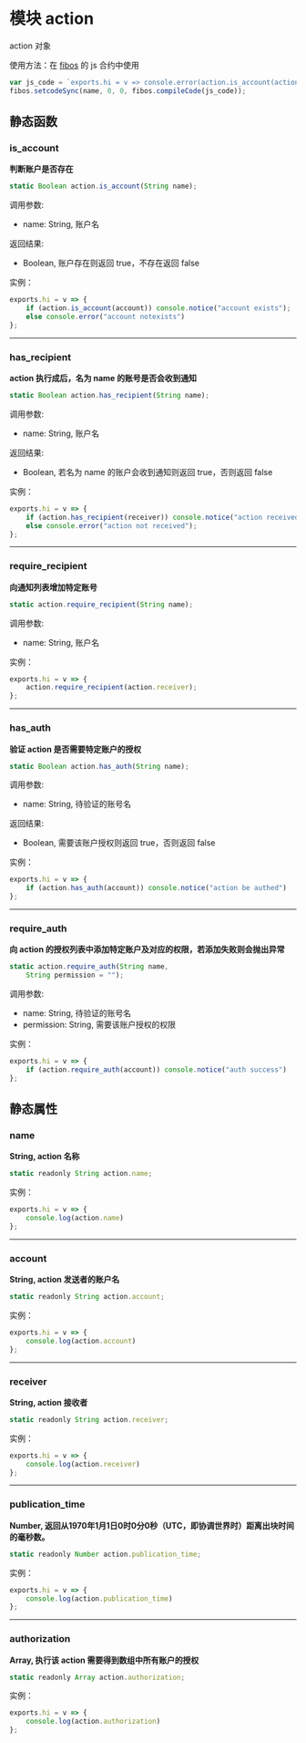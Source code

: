 # 模块 action
action 对象

 使用方法：在 [fibos](fibos.md) 的 js 合约中使用

```JavaScript
var js_code = `exports.hi = v => console.error(action.is_account(action.account), action.is_account("notexists"));`;
fibos.setcodeSync(name, 0, 0, fibos.compileCode(js_code));
```

## 静态函数
        
### is_account
**判断账户是否存在**

```JavaScript
static Boolean action.is_account(String name);
```

调用参数:
* name: String, 账户名

返回结果:
* Boolean, 账户存在则返回 true，不存在返回 false

实例：

```JavaScript
exports.hi = v => {
    if (action.is_account(account)) console.notice("account exists");
    else console.error("account notexists")
};
```

--------------------------
### has_recipient
**action 执行成后，名为 name 的账号是否会收到通知**

```JavaScript
static Boolean action.has_recipient(String name);
```

调用参数:
* name: String, 账户名

返回结果:
* Boolean, 若名为 name 的账户会收到通知则返回 true，否则返回 false

实例：

```JavaScript
exports.hi = v => {
    if (action.has_recipient(receiver)) console.notice("action received")
    else console.error("action not received");
};
```

--------------------------
### require_recipient
**向通知列表增加特定账号**

```JavaScript
static action.require_recipient(String name);
```

调用参数:
* name: String, 账户名

实例：

```JavaScript
exports.hi = v => {
    action.require_recipient(action.receiver);
};
```

--------------------------
### has_auth
**验证 action 是否需要特定账户的授权**

```JavaScript
static Boolean action.has_auth(String name);
```

调用参数:
* name: String, 待验证的账号名

返回结果:
* Boolean, 需要该账户授权则返回 true，否则返回 false

实例：

```JavaScript
exports.hi = v => {
    if (action.has_auth(account)) console.notice("action be authed")
};
```

--------------------------
### require_auth
**向 action 的授权列表中添加特定账户及对应的权限，若添加失败则会抛出异常**

```JavaScript
static action.require_auth(String name,
    String permission = "");
```

调用参数:
* name: String, 待验证的账号名
* permission: String, 需要该账户授权的权限

实例：

```JavaScript
exports.hi = v => {
    if (action.require_auth(account)) console.notice("auth success")
};
```

## 静态属性
        
### name
**String, action 名称**

```JavaScript
static readonly String action.name;
```

实例：

```JavaScript
exports.hi = v => {
    console.log(action.name)
};
```

--------------------------
### account
**String, action 发送者的账户名**

```JavaScript
static readonly String action.account;
```

实例：

```JavaScript
exports.hi = v => {
    console.log(action.account)
};
```

--------------------------
### receiver
**String, action 接收者**

```JavaScript
static readonly String action.receiver;
```

实例：

```JavaScript
exports.hi = v => {
    console.log(action.receiver)
};
```

--------------------------
### publication_time
**Number, 返回从1970年1月1日0时0分0秒（UTC，即协调世界时）距离出块时间的毫秒数。**

```JavaScript
static readonly Number action.publication_time;
```

实例：

```JavaScript
exports.hi = v => {
    console.log(action.publication_time)
};
```

--------------------------
### authorization
**Array, 执行该 action 需要得到数组中所有账户的授权**

```JavaScript
static readonly Array action.authorization;
```

实例：

```JavaScript
exports.hi = v => {
    console.log(action.authorization)
};
```

